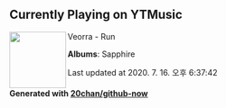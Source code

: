 ## Currently Playing on YTMusic

[<img align="left" width="100" src="https://lh3.googleusercontent.com/Q9TRfepUbZcSuK5GORNwumR-5qP_EZ-TO7HKbXGOfBUWIRaDnb1k8xHENSGscoc-raRtJkN7KOUi7pUQpA">](https://music.youtube.com/channel/UCpLDY8cESJT8RnFKyYPr7pQ)

Veorra - Run

**Albums**: Sapphire

Last updated at 2020. 7. 16. 오후 6:37:42

#### Generated with [20chan/github-now](https://github.com/20chan/github-now)


<!--
**20chan/20chan** is a ✨ _special_ ✨ repository because its `README.md` (this file) appears on your GitHub profile.

Here are some ideas to get you started:

- 🔭 I’m currently working on ...
- 🌱 I’m currently learning ...
- 👯 I’m looking to collaborate on ...
- 🤔 I’m looking for help with ...
- 💬 Ask me about ...
- 📫 How to reach me: ...
- 😄 Pronouns: ...
- ⚡ Fun fact: ...
-->
